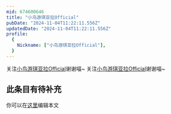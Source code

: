 ```yaml
---
mid: 674600646
title: "小鸟游琪亚拉Official"
pubDate: "2024-11-04T11:22:11.556Z"
updatedDate: "2024-11-04T11:22:11.556Z"
profile:
  {
    Nickname: ["小鸟游琪亚拉Official"],
  }
---
```


关注[小鸟游琪亚拉Official](https://space.bilibili.com/674600646)谢谢喵~ 关注[小鸟游琪亚拉Official](https://space.bilibili.com/674600646)谢谢喵~

## 此条目有待补充
你可以在[这里](https://github.com/Yuhanawa/VTuber.ICU/edit/master/src/content/v/小鸟游琪亚拉Official/index.md)编辑本文
